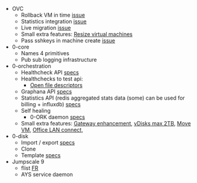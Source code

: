 - OVC
  - Rollback VM in time [issue](https://docs.greenitglobe.com/openvcloud/openvcloud/issues/28)
  - Statistics integration [issue](https://docs.greenitglobe.com/openvcloud/openvcloud/issues/27)
  - Live migration [issue](https://docs.greenitglobe.com/openvcloud/openvcloud/issues/6)
  - Small extra features: [Resize virtual machines](https://docs.greenitglobe.com/openvcloud/OpenvCloud/issues/2)
  - Pass sshkeys in machine create [issue](https://docs.greenitglobe.com/openvcloud/openvcloud/issues/5)
- 0-core
  - Names 4 primitives
  - Pub sub logging infrastructure
- 0-orchestration
  - Healthcheck API [specs](https://github.com/zero-os/0-orchestrator/issues/561)
  - Healthchecks to test api:
    - [Open file descriptors](https://github.com/zero-os/0-orchestrator/issues/604)
  - Graphana API [specs](https://github.com/zero-os/0-orchestrator/issues/641)
  - Statistics API (redis aggregated stats data (some) can be used for billing + influxdb) [specs](https://github.com/zero-os/0-orchestrator/issues/566)
  - Self healing
    - 0-ORK daemon [specs](https://github.com/zero-os/0-orchestrator/issues/620)
  - Small extra features: [Gateway enhancement](https://github.com/zero-os/0-orchestrator/issues/554), [vDisks max 2TB](https://github.com/zero-os/0-orchestrator/issues/555), [Move VM](https://github.com/zero-os/0-orchestrator/issues/559), [Office LAN connect](https://github.com/zero-os/0-orchestrator/issues/567),
- 0-disk
  - Import / export [specs](https://github.com/zero-os/0-Disk/issues/296)
  - Clone
  - Template [specs](https://github.com/zero-os/0-Disk/issues/297)
- Jumpscale 9
  - flist [FR](https://github.com/Jumpscale/home/issues/12)
  - AYS service daemon
